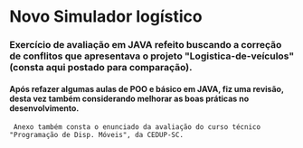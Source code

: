 # Novo Simulador logístico

### Exercício de avaliação em JAVA refeito buscando a correção de conflitos que apresentava o projeto "Logistica-de-veículos"(consta aqui postado para comparação).

#### Após refazer algumas aulas de POO e básico em JAVA, fiz uma revisão, desta vez também considerando melhorar as boas práticas no desenvolvimento.
     Anexo também consta o enunciado da avaliação do curso técnico "Programação de Disp. Móveis", da CEDUP-SC.
